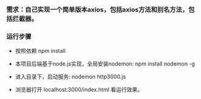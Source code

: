 ### 需求：自己实现一个简单版本axios，包括axios方法和别名方法，包括拦截器。

### 运行步骤
- 按照依赖 npm install

- 本项目后端基于node.js实现，全局安装nodemon: npm install nodemon -g

- 进入目录下，启动服务: nodemon http3000.js

- 浏览器打开 localhost:3000/index.html 看运行效果。



